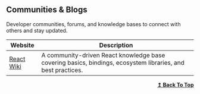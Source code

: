 ## Communities & Blogs

Developer communities, forums, and knowledge bases to connect with others and stay updated.

| Website                                 | Description                                                                                                 |
| --------------------------------------- | ----------------------------------------------------------------------------------------------------------- |
| [React Wiki](https://www.reactjs.wiki/) | A community-driven React knowledge base covering basics, bindings, ecosystem libraries, and best practices. |

<div align="right">
    <b><a href="#index">↥ Back To Top</a></b>
</div>
